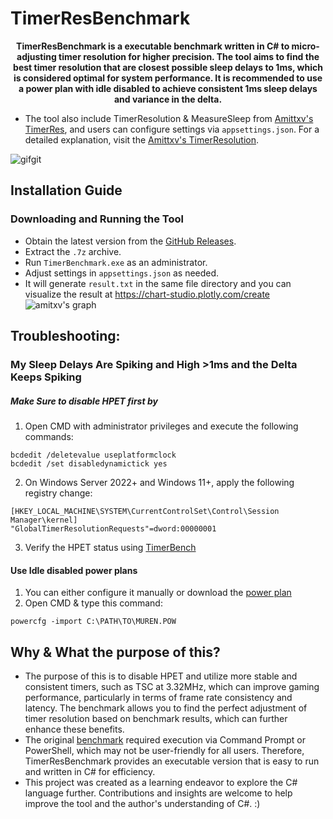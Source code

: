 # TimerResBenchmark
<p align="center"><b> TimerResBenchmark is a executable benchmark written in C# to micro-adjusting timer resolution for higher precision. The tool aims to find the best timer resolution that are closest possible sleep delays to 1ms, which is considered optimal for system performance. It is recommended to use a power plan with idle disabled to achieve consistent 1ms sleep delays and variance in the delta. </b></p> 

* The tool also include TimerResolution & MeasureSleep from [Amittxv's TimerRes](https://github.com/amitxv/TimerResolution/tree/main), and users can configure settings via `appsettings.json`. For a detailed explanation, visit the [Amittxv's TimerResolution](https://github.com/amitxv/TimerResolution/tree/main).


![gifgit](https://github.com/SwiftyPop/TimerResBenchmark/assets/90952326/f03feefd-4bf0-4c05-893e-14570f785d3a)

## Installation Guide 

### Downloading and Running the Tool
- Obtain the latest version from the [GitHub Releases](https://github.com/SwiftyPop/TimerResBenchmark/releases).
- Extract the `.7z` archive.
- Run `TimerBenchmark.exe` as an administrator.
- Adjust settings in `appsettings.json` as needed.
- It will generate `result.txt` in the same file directory and you can visualize the result at https://chart-studio.plotly.com/create
  ![amitxv's graph](https://github.com/SwiftyPop/TimerResBenchmark/assets/90952326/dadb2abb-0597-442c-998f-8d7574c0a56b)


## Troubleshooting:
### My Sleep Delays Are Spiking and High >1ms and the Delta Keeps Spiking
##### Make Sure to disable HPET first by
1. Open CMD with administrator privileges and execute the following commands:
  ~~~
  bcdedit /deletevalue useplatformclock
  bcdedit /set disabledynamictick yes
  ~~~

2. On Windows Server 2022+ and Windows 11+, apply the following registry change:
  ~~~
  [HKEY_LOCAL_MACHINE\SYSTEM\CurrentControlSet\Control\Session Manager\kernel]
  "GlobalTimerResolutionRequests"=dword:00000001
  ~~~

3. Verify the HPET status using [TimerBench](https://www.overclockers.at/articles/the-hpet-bug-what-it-is-and-what-it-isnt)

#### Use Idle disabled power plans
1. You can either configure it manually or download the [power plan](https://www.mediafire.com/file/39yxlxpbkyjg3qa/Muren.pow/file)
2. Open CMD & type this command:
~~~
powercfg -import C:\PATH\TO\MUREN.POW
~~~

## Why & What the purpose of this?
- The purpose of this is to disable HPET and utilize more stable and consistent timers, such as TSC at 3.32MHz, which can improve gaming performance, particularly in terms of frame rate consistency and latency. The benchmark allows you to find the perfect adjustment of timer resolution based on benchmark results, which can further enhance these benefits.
- The original [benchmark](https://github.com/amitxv/TimerResolution/blob/main/micro-adjust-benchmark.ps1) required execution via Command Prompt or PowerShell, which may not be user-friendly for all users. Therefore, TimerResBenchmark provides an executable version that is easy to run and written in C# for efficiency.
- This project was created as a learning endeavor to explore the C# language further. Contributions and insights are welcome to help improve the tool and the author's understanding of C#. :)





